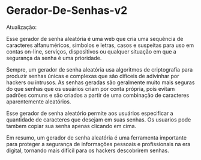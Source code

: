 # Gerador-De-Senhas-v2
Atualização:

Esse gerador de senha aleatória é uma web que cria uma sequência de caracteres alfanuméricos, símbolos e letras, casos e suspeitas para uso em contas on-line, serviços, dispositivos ou qualquer situação em que a segurança da senha é uma prioridade.

Sempre, um gerador de senha aleatória usa algoritmos de criptografia para produzir senhas únicas e complexas que são difíceis de adivinhar por hackers ou intrusos. As senhas geradas são geralmente muito mais seguras do que senhas que os usuários criam por conta própria, pois evitam padrões comuns e são criados a partir de uma combinação de caracteres aparentemente aleatórios.

Esse gerador de senha aleatório permite aos usuários especificar a quantidade de caracteres que desejam em suas senhas. Os usuarios pode tambem copiar sua senha apenas clicando em cima.

Em resumo, um gerador de senha aleatória é uma ferramenta importante para proteger a segurança de informações pessoais e profissionais na era digital, tornando mais difícil para os hackers descobrirem senhas.




























